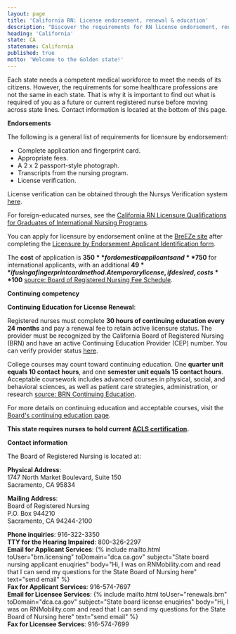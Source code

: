 ```yaml
---
layout: page
title: 'California RN: License endorsement, renewal & education'
description: "Discover the requirements for RN license endorsement, renewal, and continuing education in California. Stay current."
heading: 'California'
state: CA
statename: California
published: true
motto: 'Welcome to the Golden state!'
---
```


Each state needs a competent medical workforce to meet the needs of its citizens. However, the requirements for some healthcare professions are not the same in each state. That is why it is important to find out what is required of you as a future or current registered nurse before moving across state lines. Contact information is located at the bottom of this page.

**Endorsements**

The following is a general list of requirements for licensure by endorsement:

- Complete application and fingerprint card.
- Appropriate fees.
- A 2 x 2 passport-style photograph.
- Transcripts from the nursing program.
- License verification.

License verification can be obtained through the Nursys Verification system [here](https://www.nursys.com/NLV/NLVTerms.aspx).

For foreign-educated nurses, see the [California RN Licensure Qualifications for Graduates of International Nursing Programs](https://www.rn.ca.gov/pdfs/education/edp-i-35.pdf).

You can apply for licensure by endorsement online at the [BreEZe site](https://www.rn.ca.gov/pdfs/applicants/end-app.pdf) after completing the [Licensure by Endorsement Applicant Identification form](https://www.rn.ca.gov/pdfs/applicants/endidform.pdf).

The **cost** of application is **$350** for domestic applicants and **$750** for international applicants, with an additional **$49** if using a fingerprint card method. A temporary license, if desired, costs **$100** [source: Board of Registered Nursing Fee Schedule](https://www.rn.ca.gov).

**Continuing competency**

**Continuing Education for License Renewal**:

Registered nurses must complete **30 hours of continuing education every 24 months** and pay a renewal fee to retain active licensure status. The provider must be recognized by the California Board of Registered Nursing (BRN) and have an active Continuing Education Provider (CEP) number. You can verify provider status [here](https://www.rn.ca.gov/online/verify.shtml).

College courses may count toward continuing education. One **quarter unit equals 10 contact hours**, and one **semester unit equals 15 contact hours**. Acceptable coursework includes advanced courses in physical, social, and behavioral sciences, as well as patient care strategies, administration, or research [source: BRN Continuing Education](https://www.rn.ca.gov/licensees/ce-renewal.shtml).

For more details on continuing education and acceptable courses, visit the [Board's continuing education page](https://www.rn.ca.gov/licensees/ce-renewal.shtml).

**This state requires nurses to hold current [ACLS certification](https://www.acls.net/california-acls-pals-bls).**

**Contact information**

The Board of Registered Nursing is located at:

**Physical Address**:  
1747 North Market Boulevard, Suite 150  
Sacramento, CA 95834

**Mailing Address**:  
Board of Registered Nursing  
P.O. Box 944210  
Sacramento, CA 94244-2100

**Phone inquiries**: 916-322-3350  
**TTY for the Hearing Impaired**: 800-326-2297  
**Email for Applicant Services**:
{% include mailto.html
      toUser="brn.licensing"
      toDomain="dca.ca.gov"
      subject="State board nursing applicant enuqiries"
      body="Hi, I was on RNMobility.com and read that I can send my questions for the State Board of Nursing here"
      text="send email"
    %}   
**Fax for Applicant Services**: 916-574-7697  
**Email for Licensee Services**: 
{% include mailto.html
      toUser="renewals.brn"
      toDomain="dca.ca.gov"
      subject="State board license enuqiries"
      body="Hi, I was on RNMobility.com and read that I can send my questions for the State Board of Nursing here"
      text="send email"
    %}  
**Fax for Licensee Services**: 916-574-7699
